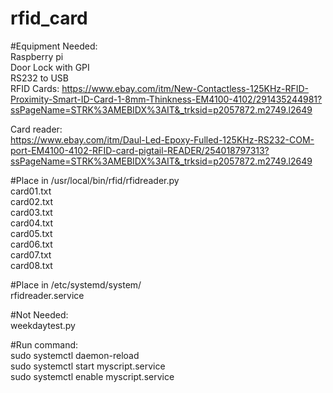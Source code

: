 # rfid_card

#Equipment Needed:  
Raspberry pi  
Door Lock with GPI  
RS232 to USB  
RFID Cards:
https://www.ebay.com/itm/New-Contactless-125KHz-RFID-Proximity-Smart-ID-Card-1-8mm-Thinkness-EM4100-4102/291435244981?ssPageName=STRK%3AMEBIDX%3AIT&_trksid=p2057872.m2749.l2649

Card reader:  
https://www.ebay.com/itm/Daul-Led-Epoxy-Fulled-125KHz-RS232-COM-port-EM4100-4102-RFID-card-pigtail-READER/254018797313?ssPageName=STRK%3AMEBIDX%3AIT&_trksid=p2057872.m2749.l2649



#Place in /usr/local/bin/rfid/rfidreader.py  
card01.txt  
card02.txt  
card03.txt  
card04.txt  
card05.txt  
card06.txt  
card07.txt  
card08.txt  

#Place in /etc/systemd/system/  
rfidreader.service

#Not Needed:  
weekdaytest.py

#Run command:  
sudo systemctl daemon-reload  
sudo systemctl start myscript.service  
sudo systemctl enable myscript.service
